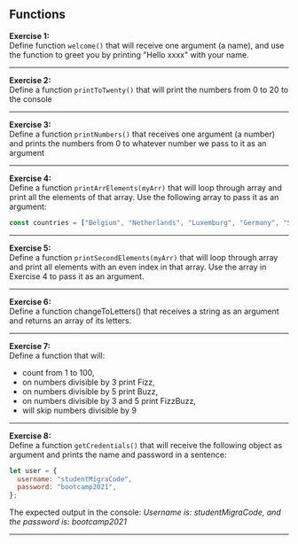 ## Functions

**Exercise 1:**  
Define function `welcome()` that will receive one argument (a name), and use the function to greet you by printing "Hello xxxx" with your name.

---
**Exercise 2:**  
Define a function `printToTwenty()` that will print the numbers from 0 to 20 to the console 
 
---
**Exercise 3:**  
Define a function `printNumbers()` that receives one argument (a number) and prints the numbers from 0 to whatever number we pass to it as an argument

---
**Exercise 4:**  
Define a function `printArrElements(myArr)` that will loop through array and print all the elements of that array. Use the following array to pass it as an argument:  
```js
const countries = ["Belgium", "Netherlands", "Luxemburg", "Germany", "Sweden", "Denmark", "Norway", "Ireland", "France", "Spain", "Portugal", "Italy"]
```

---
**Exercise 5:**  
Define a function `printSecondElements(myArr)` that will loop through array and print all elements with an even index in that array. Use the array in Exercise 4 to pass it as an argument.

---
**Exercise 6:**  
Define a function changeToLetters() that receives a string as an argument and returns an array of its letters. 

---

**Exercise 7:**  
Define a function that will:
* count from 1 to 100,
* on numbers divisible by 3 print Fizz,
* on numbers divisible by 5 print Buzz,
* on numbers divisible by 3 and 5 print FizzBuzz,
* will skip numbers divisible by 9

---
**Exercise  8:**  
Define a function `getCredentials()` that will receive the following object as argument and prints the name and password in a sentence:

```javascript
let user = {
  username: "studentMigraCode",
  password: "bootcamp2021",
};
```
The expected output in the console: *Username is: studentMigraCode, and the password is: bootcamp2021*

---

